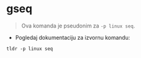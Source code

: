 # gseq

> Ova komanda je pseudonim za `-p linux seq`.

- Pogledaj dokumentaciju za izvornu komandu:

`tldr -p linux seq`
